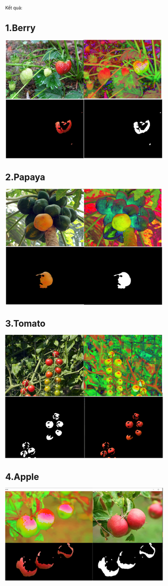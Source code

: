 Kết quả:

# 1.Berry
![Miêu tả](/result_berry.PNG)

# 2.Papaya
![Miêu tả](/result_papaya.PNG)

# 3.Tomato
![Miêu tả](/result_tomato.PNG)

# 4.Apple
![Miêu tả](/apple.PNG)


